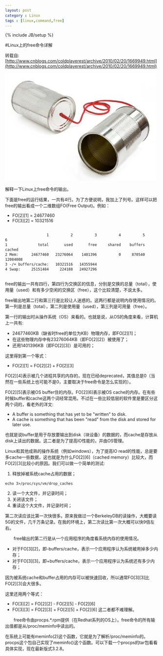```yaml
---
layout: post
category : Linux
tags : [linux,command,free]
---
```

{% include JB/setup %}


#Linux上的free命令详解

转载自:[http://www.cnblogs.com/coldplayerest/archive/2010/02/20/1669949.html](http://www.cnblogs.com/coldplayerest/archive/2010/02/20/1669949.html)

![xx](/public/img/tin-can-phone.png)

解释一下Linux上free命令的输出。

下面是free的运行结果，一共有4行。为了方便说明，我加上了列号。这样可以把free的输出看成一个二维数组FO(Free Output)。例如：

* FO[2][1] = 24677460
* FO[3][2] = 10321516

<pre><code>
                   1          2          3          4          5          6
1              total       used       free     shared    buffers     cached
2 Mem:      24677460   23276064    1401396          0     870540   12084008
3 -/+ buffers/cache:   10321516   14355944
4 Swap:     25151484     224188   24927296

</code></pre>

free的输出一共有四行，第四行为交换区的信息，分别是交换的总量（total），使用量（used）和有多少空闲的交换区（free），这个比较清楚，不说太多。

free输出地第二行和第三行是比较让人迷惑的。这两行都是说明内存使用情况的。第一列是总量（total），第二列是使用量（used），第三列是可用量（free）。

第一行的输出时从操作系统（OS）来看的。也就是说，从OS的角度来看，计算机上一共有:

* 24677460KB（缺省时free的单位为KB）物理内存，即FO[2][1]；
* 在这些物理内存中有23276064KB（即FO[2][2]）被使用了；
* 还用1401396KB（即FO[2][3]）是可用的；

这里得到第一个等式：

* FO[2][1] = FO[2][2] + FO[2][3]

FO[2][4]表示被几个进程共享的内存的，现在已经deprecated，其值总是0（当然在一些系统上也可能不是0，主要取决于free命令是怎么实现的）。

FO[2][5]表示被OS buffer住的内存。FO[2][6]表示被OS cache的内存。在有些时候buffer和cache这两个词经常混用。不过在一些比较低层的软件里是要区分这两个词的，看老外的洋文:

* A buffer is something that has yet to be "written" to disk. 
* A cache is something that has been "read" from the disk and stored for later use.

也就是说buffer是用于存放要输出到disk（块设备）的数据的，而cache是存放从disk上读出的数据。这二者是为了提高IO性能的，并由OS管理。

Linux和其他成熟的操作系统（例如windows），为了提高IO read的性能，总是要多cache一些数据，这也就是为什么FO[2][6]（cached memory）比较大，而FO[2][3]比较小的原因。我们可以做一个简单的测试:

1. 释放掉被系统cache占用的数据；

```
echo 3>/proc/sys/vm/drop_caches
```

2. 读一个大文件，并记录时间；
3. 关闭该文件；
4. 重读这个大文件，并记录时间；

第二次读应该比第一次快很多。原来我做过一个BerkeleyDB的读操作，大概要读5G的文件，几千万条记录。在我的环境上，第二次读比第一次大概可以快9倍左右。

　　free输出的第二行是从一个应用程序的角度看系统内存的使用情况。

* 对于FO[3][2]，即-buffers/cache，表示一个应用程序认为系统被用掉多少内存；
* 对于FO[3][3]，即+buffers/cache，表示一个应用程序认为系统还有多少内存；

因为被系统cache和buffer占用的内存可以被快速回收，所以通常FO[3][3]比FO[2][3]会大很多。

这里还用两个等式：

* FO[3][2] = FO[2][2] - FO[2][5] - FO[2][6]
* FO[3][3] = FO[2][3] + FO[2][5] + FO[2][6]
这二者都不难理解。

　　free命令由procps.*.rpm提供（在Redhat系列的OS上）。free命令的所有输出值都是从/proc/meminfo中读出的。

在系统上可能有meminfo(2)这个函数，它就是为了解析/proc/meminfo的。procps这个包自己实现了meminfo()这个函数。可以下载一个procps的tar包看看具体实现，现在最新版式3.2.8。






